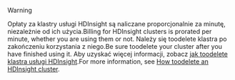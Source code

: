 

> [!WARNING]
> <span data-ttu-id="a4ce2-101">Opłaty za klastry usługi HDInsight są naliczane proporcjonalnie za minutę, niezależnie od ich użycia.</span><span class="sxs-lookup"><span data-stu-id="a4ce2-101">Billing for HDInsight clusters is prorated per minute, whether you are using them or not.</span></span> <span data-ttu-id="a4ce2-102">Należy się toodelete klastra po zakończeniu korzystania z niego.</span><span class="sxs-lookup"><span data-stu-id="a4ce2-102">Be sure toodelete your cluster after you have finished using it.</span></span> <span data-ttu-id="a4ce2-103">Aby uzyskać więcej informacji, zobacz [jak toodelete klastra usługi HDInsight](../articles/hdinsight/hdinsight-delete-cluster.md).</span><span class="sxs-lookup"><span data-stu-id="a4ce2-103">For more information, see [How toodelete an HDInsight cluster](../articles/hdinsight/hdinsight-delete-cluster.md).</span></span>
> 
> 

